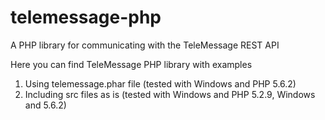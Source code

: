 telemessage-php
===============

A PHP library for communicating with the TeleMessage REST API

Here you can find TeleMessage PHP library with examples

1. Using telemessage.phar file (tested with Windows and PHP 5.6.2)
2. Including src files as is   (tested with Windows and PHP 5.2.9, Windows and 5.6.2)
